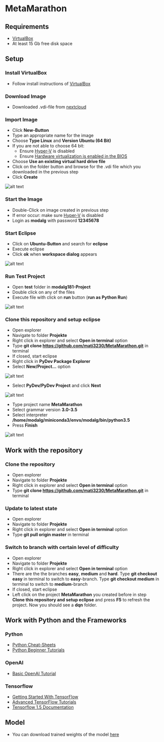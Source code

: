 # MetaMarathon

## Requirements

* [VirtualBox](https://www.virtualbox.org/wiki/Downloads)
* At least 15 Gb free disk space

## Setup

### Install VirtualBox

* Follow install instructions of [VirtualBox](https://www.virtualbox.org/wiki/Downloads)

### Download Image

* Downloaded .vdi-file from [nextcloud](https://nextcloud.mirevi.medien.hs-duesseldorf.de/index.php/s/OvNqimOvcumJWWa)

### Import Image

* Click **New-Button**
* Type an appropriate name for the image
* Choose **Type Linux** and **Version Ubuntu (64 Bit)**
* If you are not able to choose 64 bit: 
	* Ensure [Hyper-V](https://www.poweronplatforms.com/enable-disable-hyper-v-windows-10-8/) is disabled
	* Ensure [Hardware virtualization is enabled in the BIOS](https://superuser.com/questions/866962/why-does-virtualbox-only-have-32-bit-option-no-64-bit-option-on-windows-7?utm_medium=organic&utm_source=google_rich_qa&utm_campaign=google_rich_qa)
* Choose **Use an existing virtual hard drive file**
* Click on the folder button and browse for the .vdi file which you downloaded in the previous step
* Click **Create**

![alt text](./images/ImportImage01.jpg)

### Start the Image

* Double-Click on image created in previous step
* If error occur: make sure [Hyper-V](https://www.poweronplatforms.com/enable-disable-hyper-v-windows-10-8/) is disabled
* Login as **modalg** with password **12345678**

### Start Eclipse

* Click on **Ubuntu-Button** and search for **eclipse**
* Execute eclipse
* Click **ok** when **workspace dialog** appears

![alt text](./images/StartEclipse01.jpg)

### Run Test Project

* Open **test** folder in **modalg181-Project**
* Double click on any of the files
* Execute file with click on **run** button (**run as Python Run**)

![alt text](./images/RunScript01.jpg)

### Clone this repository and setup eclipse

* Open explorer
* Navigate to folder **Projekte**
* Right click in explorer and select **Open in terminal** option
* Type **git clone https://github.com/mati3230/MetaMarathon.git** in terminal
* If closed, start eclipse 
* Right click in **PyDev Package Explorer**
* Select **New/Project...** option

![alt text](./images/CreateProject01.jpg)

* Select **PyDev/PyDev Project** and click **Next**

![alt text](./images/CreateProject03.jpg)

* Type project name **MetaMarathon**
* Select grammar version **3.0-3.5**
* Select interpreter **/home/modalg/miniconda3/envs/modalg/bin/python3.5**
* Press **Finish**

![alt text](./images/CreateProject02.jpg)

## Work with the repository

### Clone the repository

* Open explorer
* Navigate to folder **Projekte**
* Right click in explorer and select **Open in terminal** option
* Type **git clone https://github.com/mati3230/MetaMarathon.git** in terminal

### Update to latest state

* Open explorer
* Navigate to folder **Projekte**
* Right click in explorer and select **Open in terminal** option
* Type **git pull origin master** in terminal

### Switch to branch with certain **level of difficulty**

* Open explorer
* Navigate to folder **Projekte**
* Right click in explorer and select **Open in terminal** option
* There are the the branches **easy**, **medium** and **hard**. Type **git checkout easy** in terminal to switch to **easy**-branch. Type **git checkout medium** in terminal to switch to **medium**-branch
* If closed, start eclipse 
* Left click on the project **MetaMarathon** you created before in step **Clone this repository and setup eclipse** and press **F5** to refresh the project. Now you should see a **dqn** folder. 

## Work with Python and the Frameworks

### Python

* [Python Cheat-Sheets](https://ehmatthes.github.io/pcc/cheatsheets/README.html)
* [Python Beginner Tutorials](https://wiki.python.org/moin/BeginnersGuide/Programmers)

### OpenAI

* [Basic OpenAI Tutorial](https://gym.openai.com/docs/)

### Tensorflow

* [Getting Started With TensorFlow](https://www.tensorflow.org/versions/r1.1/get_started/get_started)
* [Advanced TensorFlow Tutorials](https://www.tensorflow.org/tutorials/)
* [Tensorflow 1.5 Documentation](https://www.tensorflow.org/versions/r1.5/api_docs/)

## Model

* You can download trained weights of the model [here](https://nextcloud.mirevi.medien.hs-duesseldorf.de/index.php/s/LPlGOaw87G9iQa8)
